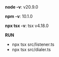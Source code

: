 
**node -v**:
v20.9.0


**npm -v**:
10.1.0


**npx tsx -v**:
tsx v4.18.0


**RUN**
- npx tsx src/listener.ts
- npx tsx src/dialer.ts 
